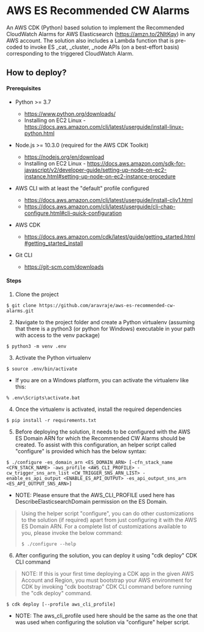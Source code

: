 
# AWS ES Recommended CW Alarms

An AWS CDK (Python) based solution to implement the Recommended CloudWatch Alarms for AWS Elasticsearch (https://amzn.to/2NltKqy) in any AWS account. The solution also includes a Lambda function that is pre-coded to invoke ES _cat, _cluster, _node APIs (on a best-effort basis) corresponding to the triggered CloudWatch Alarm.


## How to deploy?

#### Prerequisites

* Python >= 3.7
  * https://www.python.org/downloads/
  * Installing on EC2 Linux - https://docs.aws.amazon.com/cli/latest/userguide/install-linux-python.html

* Node.js >= 10.3.0 (required for the AWS CDK Toolkit)
  * https://nodejs.org/en/download
  * Installing on EC2 Linux - https://docs.aws.amazon.com/sdk-for-javascript/v2/developer-guide/setting-up-node-on-ec2-instance.html#setting-up-node-on-ec2-instance-procedure

* AWS CLI with at least the "default" profile configured
  * https://docs.aws.amazon.com/cli/latest/userguide/install-cliv1.html
  * https://docs.aws.amazon.com/cli/latest/userguide/cli-chap-configure.html#cli-quick-configuration

* AWS CDK
  * https://docs.aws.amazon.com/cdk/latest/guide/getting_started.html#getting_started_install

* Git CLI
  * https://git-scm.com/downloads

#### Steps

1. Clone the project

```
$ git clone https://github.com/aravraje/aws-es-recommended-cw-alarms.git
```

2. Navigate to the project folder and create a Python virtualenv (assuming that there is a python3 (or python for Windows) executable in your path with access to the venv package)

```
$ python3 -m venv .env
```

3. Activate the Python virtualenv

```
$ source .env/bin/activate
```

  - If you are on a Windows platform, you can activate the virtualenv like this:

```
% .env\Scripts\activate.bat
```

4. Once the virtualenv is activated, install the required dependencies

```
$ pip install -r requirements.txt
```

5. Before deploying the solution, it needs to be configured with the AWS ES Domain ARN for which the Recommended CW Alarms should be created. To assist with this configuration, an helper script called "configure" is provided which has the below syntax:

```
$ ./configure -es_domain_arn <ES_DOMAIN_ARN> [-cfn_stack_name <CFN_STACK_NAME> -aws_profile <AWS_CLI_PROFILE> -cw_trigger_sns_arn_list <CW_TRIGGER_SNS_ARN_LIST> -enable_es_api_output <ENABLE_ES_API_OUTPUT> -es_api_output_sns_arn <ES_API_OUTPUT_SNS_ARN>]
```
  - NOTE: Please ensure that the AWS_CLI_PROFILE used here has DescribeElasticsearchDomain permission on the ES Domain.

> Using the helper script "configure", you can do other customizations to the solution (if required) apart from just configuring it with the AWS ES Domain ARN. For a complete list of customizations available to you, please invoke the below command:
> ```
> $ ./configure --help
> ```

6. After configuring the solution, you can deploy it using "cdk deploy" CDK CLI command

> NOTE: If this is your first time deploying a CDK app in the given AWS Account and Region, you must bootstrap your AWS environment for CDK by invoking "cdk bootstrap" CDK CLI command before running the "cdk deploy" command.

```
$ cdk deploy [--profile aws_cli_profile]
```
  - NOTE: The aws_cli_profile used here should be the same as the one that was used when configuring the solution via "configure" helper script.
